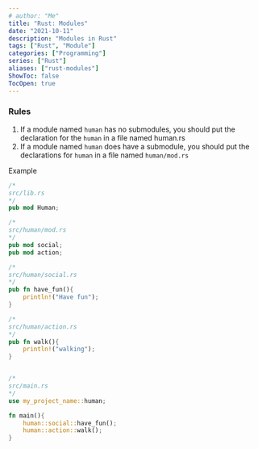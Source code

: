 ```yaml
---
# author: "Me"
title: "Rust: Modules"
date: "2021-10-11"
description: "Modules in Rust"
tags: ["Rust", "Module"]
categories: ["Programming"]
series: ["Rust"]
aliases: ["rust-modules"]
ShowToc: false
TocOpen: true
---
```


### Rules

1. If a module named `human` has no submodules, you should put the declaration for the `human` in a file named human.rs
2. If a module named `human` does have a submodule, you should put the declarations for `human` in a file named `human/mod.rs`

Example

```rust
/*
src/lib.rs
*/
pub mod Human;

/*
src/human/mod.rs
*/
pub mod social;
pub mod action;

/*
src/human/social.rs
*/
pub fn have_fun(){
	println!("Have fun");
}

/*
src/human/action.rs
*/
pub fn walk(){
	println!("walking");
}


/*
src/main.rs
*/
use my_project_name::human;

fn main(){
	human::social::have_fun();
	human::action::walk();
}

```
